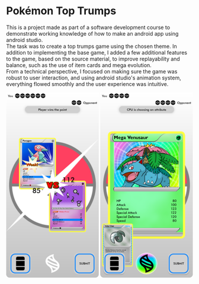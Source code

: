 # Pokémon Top Trumps

This is a project made as part of a software development course to demonstrate working knowledge of how to make an android app using android studio.\
The task was to create a top trumps game using the chosen theme. In addition to implementing the base game, I added a few additional features to the game, based on the source material, to improve replayability and balance, such as the use of item cards and mega evolution.\
From a technical perspective, I focused on making sure the game was robust to user interaction, and using android studio's animation system, everything flowed smoothly and the user experience was intuitive.

<img src="/assets/compare-screen.png" width="250" />
<img src="/assets/game-screen.png" width="250" />
